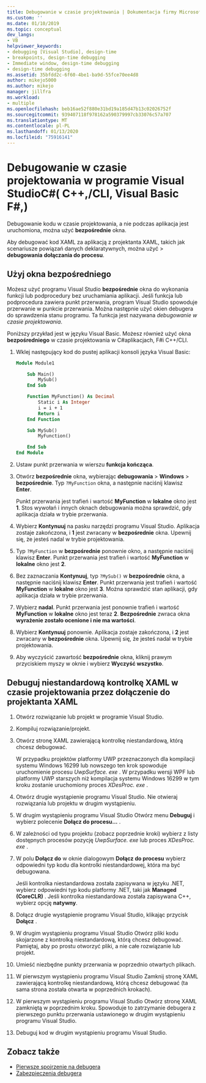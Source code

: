 ```yaml
---
title: Debugowanie w czasie projektowania | Dokumentacja firmy Microsoft
ms.custom: ''
ms.date: 01/10/2019
ms.topic: conceptual
dev_langs:
- VB
helpviewer_keywords:
- debugging [Visual Studio], design-time
- breakpoints, design-time debugging
- Immediate window, design-time debugging
- design-time debugging
ms.assetid: 35bfdd2c-6f60-4be1-ba9d-55fce70ee4d8
author: mikejo5000
ms.author: mikejo
manager: jillfra
ms.workload:
- multiple
ms.openlocfilehash: beb16ae52f880e31bd19a185d47b13c02026752f
ms.sourcegitcommit: 939407118f978162a590379997cb33076c57a707
ms.translationtype: MT
ms.contentlocale: pl-PL
ms.lasthandoff: 01/13/2020
ms.locfileid: "75916141"
---
```

# <a name="debug-at-design-time-in-visual-studio-c-ccli-visual-basic-f"></a>Debugowanie w czasie projektowania w programie Visual StudioC#( C++,/CLI, Visual Basic F#,)

Debugowanie kodu w czasie projektowania, a nie podczas aplikacja jest uruchomiona, można użyć **bezpośrednie** okna.

Aby debugować kod XAML za aplikacją z projektanta XAML, takich jak scenariusze powiązań danych deklaratywnych, można użyć > **debugowania** **dołączania do procesu**.

## <a name="use-the-immediate-window"></a>Użyj okna bezpośredniego

Możesz użyć programu Visual Studio **bezpośrednie** okna do wykonania funkcji lub podprocedury bez uruchamiania aplikacji. Jeśli funkcja lub podprocedura zawiera punkt przerwania, program Visual Studio spowoduje przerwanie w punkcie przerwania. Można następnie użyć okien debugera do sprawdzenia stanu programu. Ta funkcja jest nazywana *debugowanie w czasie projektowania*.

Poniższy przykład jest w języku Visual Basic. Możesz również użyć okna **bezpośredniego** w czasie projektowania w C#aplikacjach, F#i C++/CLI.

1. Wklej następujący kod do pustej aplikacji konsoli języka Visual Basic:

   ```vb
   Module Module1

       Sub Main()
           MySub()
       End Sub

       Function MyFunction() As Decimal
           Static i As Integer
           i = i + 1
           Return i
       End Function

       Sub MySub()
           MyFunction()

       End Sub
   End Module
   ```

1. Ustaw punkt przerwania w wierszu **funkcja kończąca**.

1. Otwórz **bezpośrednie** okna, wybierając **debugowania** > **Windows** > **bezpośrednie**. Typ `?MyFunction` okna, a następnie naciśnij klawisz **Enter**.

   Punkt przerwania jest trafień i wartość **MyFunction** w **lokalne** okno jest **1**. Stos wywołań i innych oknach debugowania można sprawdzić, gdy aplikacja działa w trybie przerwania.

1. Wybierz **Kontynuuj** na pasku narzędzi programu Visual Studio. Aplikacja zostaje zakończona, i **1** jest zwracany w **bezpośrednie** okna. Upewnij się, że jesteś nadal w trybie projektowania.

1. Typ `?MyFunction` w **bezpośrednie** ponownie okno, a następnie naciśnij klawisz **Enter**. Punkt przerwania jest trafień i wartość **MyFunction** w **lokalne** okno jest **2**.

1. Bez zaznaczania **Kontynuuj**, typ `?MySub()` w **bezpośrednie** okna, a następnie naciśnij klawisz **Enter**. Punkt przerwania jest trafień i wartość **MyFunction** w **lokalne** okno jest **3**. Można sprawdzić stan aplikacji, gdy aplikacja działa w trybie przerwania.

1. Wybierz **nadal**. Punkt przerwania jest ponownie trafień i wartość **MyFunction** w **lokalne** okno jest teraz **2**. **Bezpośrednie** zwraca okna **wyrażenie zostało ocenione i nie ma wartości**.

1. Wybierz **Kontynuuj** ponownie. Aplikacja zostaje zakończona, i **2** jest zwracany w **bezpośrednie** okna. Upewnij się, że jesteś nadal w trybie projektowania.

1. Aby wyczyścić zawartość **bezpośrednie** okna, kliknij prawym przyciskiem myszy w oknie i wybierz **Wyczyść wszystko**.

## <a name="debug-a-custom-xaml-control-at-design-time-by-attaching-to-xaml-designer"></a>Debuguj niestandardową kontrolkę XAML w czasie projektowania przez dołączenie do projektanta XAML

1. Otwórz rozwiązanie lub projekt w programie Visual Studio.

1. Kompiluj rozwiązanie/projekt.

1. Otwórz stronę XAML zawierającą kontrolkę niestandardową, którą chcesz debugować.

   W przypadku projektów platformy UWP przeznaczonych dla kompilacji systemu Windows 16299 lub nowszego ten krok spowoduje uruchomienie procesu *UwpSurface. exe* . W przypadku wersji WPF lub platformy UWP starszych niż kompilacja systemu Windows 16299 w tym kroku zostanie uruchomiony proces *XDesProc. exe* .

1. Otwórz drugie wystąpienie programu Visual Studio. Nie otwieraj rozwiązania lub projektu w drugim wystąpieniu.

1. W drugim wystąpieniu programu Visual Studio Otwórz menu **Debuguj** i wybierz polecenie **Dołącz do procesu...** .

1. W zależności od typu projektu (zobacz poprzednie kroki) wybierz z listy dostępnych procesów pozycję *UwpSurface. exe* lub proces *XDesProc. exe* .

1. W polu **Dołącz do** w oknie dialogowym **Dołącz do procesu** wybierz odpowiedni typ kodu dla kontrolki niestandardowej, która ma być debugowana.

   Jeśli kontrolka niestandardowa została zapisywana w języku .NET, wybierz odpowiedni typ kodu platformy .NET, taki jak **Managed (CoreCLR)** . Jeśli kontrolka niestandardowa została zapisywana C++, wybierz opcję **natywny**.

1. Dołącz drugie wystąpienie programu Visual Studio, klikając przycisk **Dołącz** .

1. W drugim wystąpieniu programu Visual Studio Otwórz pliki kodu skojarzone z kontrolką niestandardową, którą chcesz debugować. Pamiętaj, aby po prostu otworzyć pliki, a nie całe rozwiązanie lub projekt.

1. Umieść niezbędne punkty przerwania w poprzednio otwartych plikach.

1. W pierwszym wystąpieniu programu Visual Studio Zamknij stronę XAML zawierającą kontrolkę niestandardową, którą chcesz debugować (ta sama strona została otwarta w poprzednich krokach).

1. W pierwszym wystąpieniu programu Visual Studio Otwórz stronę XAML zamkniętą w poprzednim kroku. Spowoduje to zatrzymanie debugera z pierwszego punktu przerwania ustawionego w drugim wystąpieniu programu Visual Studio.

1. Debuguj kod w drugim wystąpieniu programu Visual Studio.

## <a name="see-also"></a>Zobacz także
- [Pierwsze spojrzenie na debugera](../debugger/debugger-feature-tour.md)
- [Zabezpieczenia debugera](../debugger/debugger-security.md)